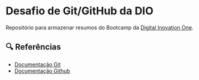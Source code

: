 # Desafio de Git/GitHub da DIO

Repositório para armazenar resumos do Bootcamp da [Digital Inovation One](https://www.dio.me/).



## 🔍 Referências
- [Documentação Git](https://git-scm.com/doc)
- [Documentação Github](https://docs.github.com/)


